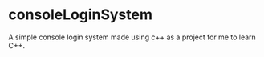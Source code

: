 # consoleLoginSystem
A simple console login system made using c++ as a project for me to learn C++.
